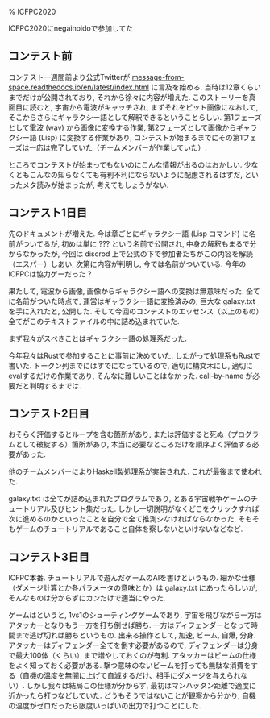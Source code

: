 % ICFPC2020

ICFPC2020にnegainoidoで参加してた

## コンテスト前

コンテスト一週間前より公式Twitterが
[message-from-space.readthedocs.io/en/latest/index.html](https://message-from-space.readthedocs.io/en/latest/index.html)
に言及を始める.
当時は12章くらいまでだけが公開されており, それから徐々に内容が増えた.
このストーリーを真面目に読むと, 宇宙から電波がキャッチされ, まずそれをビット画像になおして, そこからさらにギャラクシー語として解釈できるということらしい.
第1フェーズとして電波 (wav) から画像に変換する作業,
第2フェーズとして画像からギャラクシー語 (Lisp) に変換する作業があり,
コンテストが始まるまでにその第1フェーズは一応は完了していた（チームメンバーが作業していた）.

ところでコンテストが始まってもないのにこんな情報が出るのはおかしい.
少なくともこんなの知らなくても有利不利にならないように配慮されるはずだ, といったメタ読みが始まったが,
考えてもしょうがない.

## コンテスト1日目

先のドキュメントが増えた.
今は章ごとにギャラクシー語 (Lisp コマンド) に名前がついてるが,
初めは単に ??? という名前で公開され, 中身の解釈もまるで分からなかったが,
今回は discrod 上で公式の下で参加者たちがこの内容を解読（エスパー）しあい, 次第に内容が判明し, 今では名前がついている.
今年のICFPCは協力ゲーだった？

果たして, 電波から画像, 画像からギャラクシー語への変換は無意味だった.
全てに名前がついた時点で, 運営はギャラクシー語に変換済みの, 巨大な galaxy.txt を手に入れたと, 公開した.
そして今回のコンテストのエッセンス（以上のもの）全てがこのテキストファイルの中に詰め込まれていた.

まず我々がスべきことはギャラクシー語の処理系だった.

今年我々はRustで参加することに事前に決めていた.
したがって処理系もRustで書いた.
トークン列までにはすでになっているので, 適切に構文木にし, 適切にevalするだけの作業であり,
そんなに難しいことはなかった.
call-by-name が必要だと判明するまでは.

## コンテスト2日目

おそらく評価するとループを含む箇所があり,
または評価すると死ぬ（プログラムとして破綻する）箇所があり,
本当に必要なところだけを順序よく評価する必要があった.

他のチームメンバーによりHaskell製処理系が実装された.
これが最後まで使われた.

galaxy.txt は全てが詰め込まれたプログラムであり,
とある宇宙戦争ゲームのチュートリアル及びヒント集だった.
しかし一切説明がなくどこをクリックすれば次に進めるのかといったことを自分で全て推測シなければならなかった.
そもそもゲームのチュートリアルであること自体を察しないといけないなどなど.

## コンテスト3日目

ICFPC本番.
チュートリアルで遊んだゲームのAIを書けというもの.
細かな仕様（ダメージ計算とか各パラメータの意味とか）は galaxy.txt にあったらしいが,
そんなものは分からずにカンだけで適当にやった.

ゲームはというと,
1vs1のシューティングゲームであり, 宇宙を飛びながら一方はアタッカーとなりもう一方を打ち倒せば勝ち.
一方はディフェンダーとなって時間まで逃げ切れば勝ちというもの.
出来る操作として, 加速, ビーム, 自爆, 分身.
アタッカーはディフェンダー全てを倒す必要があるので, ディフェンダーは分身で最大100体（くらい）まで増やしておくのが有利.
アタッカーはビームの仕様をよく知っておく必要がある.
撃つ意味のないビームを打っても無駄な消費をする（自機の温度を無闇に上げて自滅するだけ、相手にダメージを与えられない）.
しかし我々は結局この仕様が分からず, 最初はマンハッタン距離で適度に近かったら打つなどしていた.
どうもそうではないことが観察から分かり, 自機の温度がゼロだったら限度いっぱいの出力で打つことにした.

